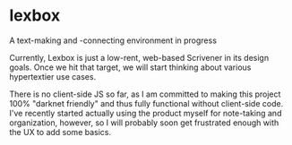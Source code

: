 lexbox
======

A text-making and -connecting environment in progress

Currently, Lexbox is just a low-rent, web-based Scrivener in its design goals. Once we hit that target, we will start thinking about various hypertextier use cases.

There is no client-side JS so far, as I am committed to making this project 100% "darknet friendly" and thus fully functional without client-side code. I've recently started actually using the product myself for note-taking and organization, however, so I will probably soon get frustrated enough with the UX to add some basics.